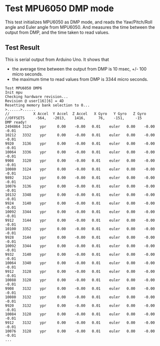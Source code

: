 # Test MPU6050 DMP mode

This test initializes MPU6050 as DMP mode, and reads the Yaw/Pitch/Roll angle and Euler angle from MPU6050.
And measures the time between the output from DMP, and the time taken to read values.

## Test Result

This is serial output from Arduino Uno. It shows that

* the average time between the output from DMP is 10 msec, +/- 100 micro seconds.
* the maximum time to read values from DMP is 3344 micro seconds.

```
Test MPU6050 DMP6
Init mpu
Checking hardware revision...
Revision @ user[16][6] = 4D
Resetting memory bank selection to 0...
>......>......
//           X Accel  Y Accel  Z Accel   X Gyro   Y Gyro   Z Gyro
//OFFSETS     -564,   -2013,    1416,      76,    -151,     -15
DMP ready!
2494864 3124    ypr     0.00    -0.00   0.01    euler   0.00    -0.00   -0.01
10212   3332    ypr     0.00    -0.00   0.01    euler   0.00    -0.00   -0.01
9920    3136    ypr     0.00    -0.00   0.01    euler   0.00    -0.00   -0.01
10064   3336    ypr     0.00    -0.00   0.01    euler   0.00    -0.00   -0.01
9908    3120    ypr     0.00    -0.00   0.01    euler   0.00    -0.00   -0.01
10080   3124    ypr     0.00    -0.00   0.01    euler   0.00    -0.00   -0.01
9892    3124    ypr     0.00    -0.00   0.01    euler   0.00    -0.00   -0.01
10076   3136    ypr     0.00    -0.00   0.01    euler   0.00    -0.00   -0.01
10132   3348    ypr     0.00    -0.00   0.01    euler   0.00    -0.00   -0.01
9924    3140    ypr     0.00    -0.00   0.01    euler   0.00    -0.00   -0.01
10092   3344    ypr     0.00    -0.00   0.01    euler   0.00    -0.00   -0.01
9912    3144    ypr     0.00    -0.00   0.01    euler   0.00    -0.00   -0.01
10100   3352    ypr     0.00    -0.00   0.01    euler   0.00    -0.00   -0.01
9928    3144    ypr     0.00    -0.00   0.01    euler   0.00    -0.00   -0.01
10092   3344    ypr     0.00    -0.00   0.01    euler   0.00    -0.00   -0.01
9932    3140    ypr     0.00    -0.00   0.01    euler   0.00    -0.00   -0.01
10064   3340    ypr     0.00    -0.00   0.01    euler   0.00    -0.00   -0.01
9912    3128    ypr     0.00    -0.00   0.01    euler   0.00    -0.00   -0.01
10088   3128    ypr     0.00    -0.00   0.01    euler   0.00    -0.00   -0.01
9908    3132    ypr     0.00    -0.00   0.01    euler   0.00    -0.00   -0.01
10080   3132    ypr     0.00    -0.00   0.01    euler   0.00    -0.00   -0.01
9920    3132    ypr     0.00    -0.00   0.01    euler   0.00    -0.00   -0.01
10084   3128    ypr     0.00    -0.00   0.01    euler   0.00    -0.00   -0.01
9912    3132    ypr     0.00    -0.00   0.01    euler   0.00    -0.00   -0.01
10076   3128    ypr     0.00    -0.00   0.01    euler   0.00    -0.00   -0.01
...
```

